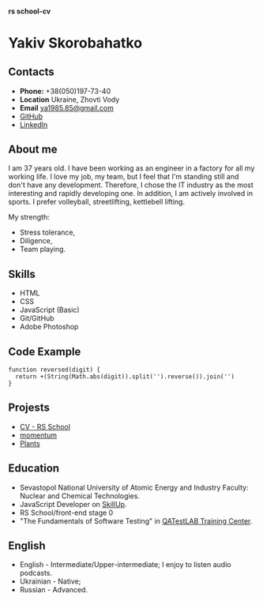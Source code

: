 #### rs school-cv

# Yakiv Skorobahatko

## Contacts  

* **Phone:** +38(050)197-73-40
* **Location** Ukraine, Zhovti Vody
* **Email** ya1985.85@gmail.com
* [GitHub](https://github.com/yashaskor)
* [LinkedIn](https://www.linkedin.com/in/%D1%8F%D0%BA%D0%BE%D0%B2-%D1%81%D0%BA%D0%BE%D1%80%D0%BE%D0%B1%D0%B0%D0%B3%D0%B0%D1%82%D1%8C%D0%BA%D0%BE-a79409248/)


## About me

I am 37 years old. I have been working as an engineer in a factory for all my working life. I love my job, my team, but I feel that I'm standing still and don't have any development. Therefore, I chose the IT industry as the most interesting and rapidly developing one.
In addition, I am actively involved in sports. I prefer volleyball, streetlifting, kettlebell lifting.

My strength:
* Stress tolerance,
* Diligence,
* Team playing.


## Skills

* HTML
* CSS
* JavaScript (Basic)
* Git/GitHub
* Adobe Photoshop


## Code Example

```
function reversed(digit) {
  return +(String(Math.abs(digit)).split('').reverse()).join('')
}
``` 

## Projests

* [CV - RS School](https://github.com/yashaskor/rsschool-cv) 
* [momentum](https://zesty-centaur-f62bd3.netlify.app/)
* [Plants](https://dashing-parfait-464bdf.netlify.app/)


## Education

* Sevastopol National University of Atomic Energy and Industry
Faculty: Nuclear and Chemical Technologies.
* JavaScript Developer on [SkillUp](https://skillup.ua/).
* RS School/front-end stage 0
* "The Fundamentals of Software Testing" in [QATestLAB Training Center](https://training.qatestlab.com/).


## English
* English - Intermediate/Upper-intermediate;
  I enjoy to listen audio podcasts.
* Ukrainian - Native;
* Russian - Advanced.


